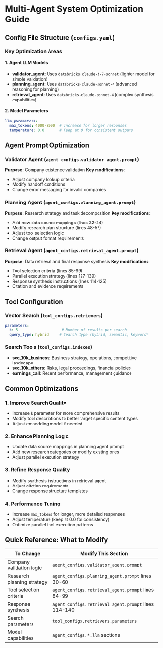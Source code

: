 # Multi-Agent System Optimization Guide

## Config File Structure (`configs.yaml`)

### Key Optimization Areas

#### 1. Agent LLM Models
- **validator_agent**: Uses `databricks-claude-3-7-sonnet` (lighter model for simple validation)
- **planning_agent**: Uses `databricks-claude-sonnet-4` (advanced reasoning for planning)
- **retrieval_agent**: Uses `databricks-claude-sonnet-4` (complex synthesis capabilities)

#### 2. Model Parameters
```yaml
llm_parameters:
  max_tokens: 4000-8000  # Increase for longer responses
  temperature: 0.0       # Keep at 0 for consistent outputs
```

## Agent Prompt Optimization

### Validator Agent (`agent_configs.validator_agent.prompt`)
**Purpose**: Company existence validation
**Key modifications**:
- Adjust company lookup criteria
- Modify handoff conditions
- Change error messaging for invalid companies

### Planning Agent (`agent_configs.planning_agent.prompt`) 
**Purpose**: Research strategy and task decomposition
**Key modifications**:
- Add new data source mappings (lines 32-34)
- Modify research plan structure (lines 48-57)
- Adjust tool selection logic
- Change output format requirements

### Retrieval Agent (`agent_configs.retrieval_agent.prompt`)
**Purpose**: Data retrieval and final response synthesis
**Key modifications**:
- Tool selection criteria (lines 85-99)
- Parallel execution strategy (lines 127-139)
- Response synthesis instructions (lines 114-125)
- Citation and evidence requirements

## Tool Configuration

### Vector Search (`tool_configs.retrievers`)
```yaml
parameters:
  k: 5                    # Number of results per search
  query_type: hybrid     # Search type (hybrid, semantic, keyword)
```

### Search Tools (`tool_configs.indexes`)
- **sec_10k_business**: Business strategy, operations, competitive landscape
- **sec_10k_others**: Risks, legal proceedings, financial policies  
- **earnings_call**: Recent performance, management guidance

## Common Optimizations

### 1. Improve Search Quality
- Increase `k` parameter for more comprehensive results
- Modify tool descriptions to better target specific content types
- Adjust embedding model if needed

### 2. Enhance Planning Logic
- Update data source mappings in planning agent prompt
- Add new research categories or modify existing ones
- Adjust parallel execution strategy

### 3. Refine Response Quality
- Modify synthesis instructions in retrieval agent
- Adjust citation requirements
- Change response structure templates

### 4. Performance Tuning
- Increase `max_tokens` for longer, more detailed responses
- Adjust temperature (keep at 0.0 for consistency)
- Optimize parallel tool execution patterns

## Quick Reference: What to Modify

| To Change | Modify This Section |
|-----------|-------------------|
| Company validation logic | `agent_configs.validator_agent.prompt` |
| Research planning strategy | `agent_configs.planning_agent.prompt` lines 30-60 |
| Tool selection criteria | `agent_configs.retrieval_agent.prompt` lines 84-99 |
| Response synthesis | `agent_configs.retrieval_agent.prompt` lines 114-140 |
| Search parameters | `tool_configs.retrievers.parameters` |
| Model capabilities | `agent_configs.*.llm` sections |